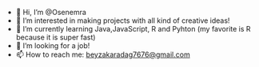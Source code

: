 - 👋 Hi, I’m @Osenemra
- 👀 I’m interested in making projects with all kind of creative ideas!
- 🌱 I’m currently learning Java,JavaScript, R and Pyhton (my favorite is R because it is super fast)
- 💞️ I’m looking for a job!
- 📫 How to reach me: beyzakaradag7676@gmail.com


